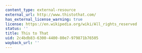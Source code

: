 ```yaml
---
content_type: external-resource
external_url: http://www.thistothat.com/
has_external_license_warning: true
license: https://en.wikipedia.org/wiki/All_rights_reserved
status: ''
title: This to That
uid: 2c4bdb83-6300-4400-80e7-979871b76505
wayback_url: ''
---
```

